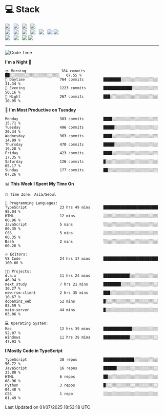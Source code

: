 <h1>💻 Stack</h1>
<div>
 <!-- badge : https://shields.io/ -->
 <!-- icon : https://simpleicons.org/?q=Get -->
 <img src="https://img.shields.io/badge/HTML5-e74c3c?style=flat-square&logo=HTML5&logoColor=white"/> &nbsp 
 <img src="https://img.shields.io/badge/CSS3-0A84FF?style=flat-square&logo=CSS3&logoColor=white"/> &nbsp 
 <img src="https://img.shields.io/badge/JavaScript-FFCD11?style=flat-square&logo=JavaScript&logoColor=white"/> &nbsp 
 <img src="https://img.shields.io/badge/TypeScript-3075C0?style=flat-square&logo=TypeScript&logoColor=white"/>
 <br/>
 <img src="https://img.shields.io/badge/Next-000000?style=flat-square&logo=nextdotjs&logoColor=white"/> &nbsp 
 <img src="https://img.shields.io/badge/React-00BCF6?style=flat-square&logo=React&logoColor=white"/> &nbsp 
 <img src="https://img.shields.io/badge/Redux-764ABC?style=flat-square&logo=Redux&logoColor=white"/> &nbsp
 <img src="https://img.shields.io/badge/Recoil-3578E5?style=flat-square&logo=recoil&logoColor=white"/> &nbsp
 <img src="https://img.shields.io/badge/React-Query-FF4154?style=flat-square&logo=reactquery&logoColor=white"/> &nbsp 
 <img src="https://img.shields.io/badge/styled%2Dcomponents-DB7093?style=flat-square&logo=styled%2Dcomponents&logoColor=white"/>
 <img src="https://img.shields.io/badge/CSS Modules-000000?style=flat-square&logo=CSS Modules&logoColor=white"/> &nbsp 
 <br/>
 <img src="https://img.shields.io/badge/Node-339933?style=flat-square&logo=Node.js&logoColor=white"/> &nbsp 
 <img src="https://img.shields.io/badge/Express-000000?style=flat-square&logo=Express&logoColor=white"/> &nbsp 
 <img src="https://img.shields.io/badge/MongoDB-47A248?style=flat-square&logo=MongoDB&logoColor=white"/>
 <img src="https://img.shields.io/badge/MariaDB-003545?style=flat-square&logo=mariadb&logoColor=white"/>
</div>

<hr>

<!--START_SECTION:waka-->
![Code Time](http://img.shields.io/badge/Code%20Time-2%2C570%20hrs%2028%20mins-blue)

**I'm a Night 🦉** 

```text
🌞 Morning                184 commits         ██░░░░░░░░░░░░░░░░░░░░░░░   07.55 % 
🌆 Daytime                764 commits         ████████░░░░░░░░░░░░░░░░░   31.34 % 
🌃 Evening                1223 commits        █████████████░░░░░░░░░░░░   50.16 % 
🌙 Night                  267 commits         ███░░░░░░░░░░░░░░░░░░░░░░   10.95 % 
```
📅 **I'm Most Productive on Tuesday** 

```text
Monday                   383 commits         ████░░░░░░░░░░░░░░░░░░░░░   15.71 % 
Tuesday                  496 commits         █████░░░░░░░░░░░░░░░░░░░░   20.34 % 
Wednesday                363 commits         ████░░░░░░░░░░░░░░░░░░░░░   14.89 % 
Thursday                 470 commits         █████░░░░░░░░░░░░░░░░░░░░   19.28 % 
Friday                   423 commits         ████░░░░░░░░░░░░░░░░░░░░░   17.35 % 
Saturday                 126 commits         █░░░░░░░░░░░░░░░░░░░░░░░░   05.17 % 
Sunday                   177 commits         ██░░░░░░░░░░░░░░░░░░░░░░░   07.26 % 
```


📊 **This Week I Spent My Time On** 

```text
🕑︎ Time Zone: Asia/Seoul

💬 Programming Languages: 
TypeScript               23 hrs 49 mins      █████████████████████████   98.04 % 
HTML                     12 mins             ░░░░░░░░░░░░░░░░░░░░░░░░░   00.86 % 
JavaScript               5 mins              ░░░░░░░░░░░░░░░░░░░░░░░░░   00.35 % 
CSS                      5 mins              ░░░░░░░░░░░░░░░░░░░░░░░░░   00.35 % 
Bash                     2 mins              ░░░░░░░░░░░░░░░░░░░░░░░░░   00.20 % 

🔥 Editors: 
VS Code                  24 hrs 17 mins      █████████████████████████   100.00 % 

🐱‍💻 Projects: 
d.a.x                    11 hrs 24 mins      ████████████░░░░░░░░░░░░░   46.94 % 
next_study               7 hrs 21 mins       ████████░░░░░░░░░░░░░░░░░   30.27 % 
new-rsm-client           2 hrs 35 mins       ███░░░░░░░░░░░░░░░░░░░░░░   10.67 % 
dopaminz_web             52 mins             █░░░░░░░░░░░░░░░░░░░░░░░░   03.59 % 
main-server              44 mins             █░░░░░░░░░░░░░░░░░░░░░░░░   03.06 % 

💻 Operating System: 
Mac                      12 hrs 39 mins      █████████████░░░░░░░░░░░░   52.07 % 
Windows                  11 hrs 38 mins      ████████████░░░░░░░░░░░░░   47.93 % 
```

**I Mostly Code in TypeScript** 

```text
TypeScript               38 repos            ██████████████░░░░░░░░░░░   56.72 % 
JavaScript               16 repos            ██████░░░░░░░░░░░░░░░░░░░   23.88 % 
HTML                     6 repos             ██░░░░░░░░░░░░░░░░░░░░░░░   08.96 % 
Python                   3 repos             █░░░░░░░░░░░░░░░░░░░░░░░░   04.48 % 
CSS                      1 repo              ░░░░░░░░░░░░░░░░░░░░░░░░░   01.49 % 
```




 Last Updated on 01/07/2025 18:53:18 UTC
<!--END_SECTION:waka-->
